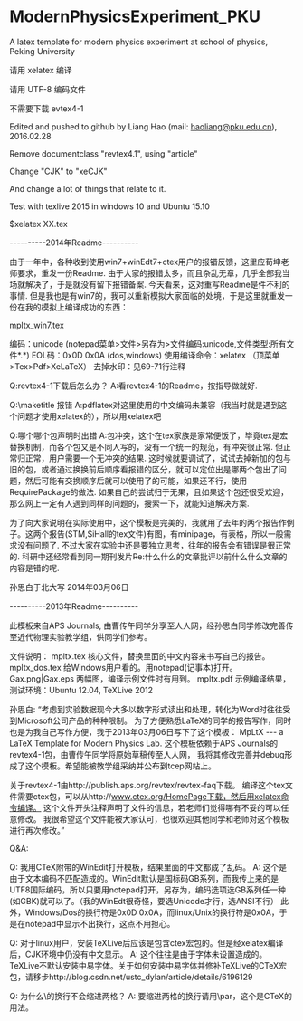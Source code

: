 # ModernPhysicsExperiment_PKU

A latex template for modern physics experiment at school of physics, Peking University

请用 xelatex 编译

请用 UTF-8 编码文件

不需要下载 evtex4-1

Edited and pushed to github by Liang Hao (mail: haoliang@pku.edu.cn), 2016.02.28

Remove documentclass "revtex4.1", using "article"

Change "CJK" to "xeCJK"

And change a lot of things that relate to it.

Test with texlive 2015 in windows 10 and Ubuntu 15.10

$xelatex XX.tex






----------2014年Readme----------

由于一年中，各种收到使用win7+winEdt7+ctex用户的报错反馈，这里应荀坤老师要求，重发一份Readme.
由于大家的报错太多，而且杂乱无章，几乎全部我当场就解决了，于是就没有留下报错备案. 今天看来，这对重写Readme是件不利的事情.
但是我也是有win7的，我可以重新模拟大家面临的处境，于是这里就重发一份在我的模拟上编译成功的东西：

mpltx_win7.tex

编码：unicode (notepad菜单>文件>另存为>文件编码:unicode,文件类型:所有文件*.*)
EOL码：0x0D 0x0A (dos,windows)
使用编译命令：xelatex （顶菜单>Tex>Pdf>XeLaTeX）
去掉水印：见69-71行注释

Q:revtex4-1下载后怎么办？
A:看revtex4-1的Readme，按指导做就好.

Q:\maketitle 报错
A:pdflatex对这里使用的中文编码未兼容（我当时就是遇到这个问题才使用xelatex的），所以用xelatex吧

Q:哪个哪个包声明时出错
A:包冲突，这个在tex家族是家常便饭了，毕竟tex是宏替换机制，而各个包又是不同人写的，没有一个统一的规范，有冲突很正常.
但正常归正常，用户需要一个无冲突的结果. 这时候就要调试了，试试去掉新加的包与旧的包，或者通过换换前后顺序看报错的区分，就可以定位出是哪两个包出了问题，然后可能有交换顺序后就可以使用了的可能，如果还不行，使用RequirePackage的做法.
如果自己的尝试归于无果，且如果这个包还很受欢迎，那么网上一定有人遇到同样的问题的，搜索一下，就能知道解决方案.

为了向大家说明在实际使用中，这个模板是完美的，我就用了去年的两个报告作例子。这两个报告(STM,SiHall的tex文件)有图，有minipage，有表格，所以一般需求没有问题了.
不过大家在实验中还是要独立思考，往年的报告会有错误是很正常的. 科研中还经常看到同一期刊发片Re:什么什么的文章批评以前什么什么文章的内容是错的呢.

孙思白于北大写
2014年03月06日

----------2013年Readme----------

此模板来自APS Journals, 由曹传午同学分享至人人网，经孙思白同学修改完善传至近代物理实验教学组，供同学们参考。

文件说明：
  mpltx.tex 核心文件，替换里面的中文内容来书写自己的报告。
  mpltx_dos.tex 给Windows用户看的。用notepad(记事本)打开。
  Gax.png|Gax.eps 两幅图，编译示例文件时有用到。
  mpltx.pdf 示例编译结果，测试环境：Ubuntu 12.04, TeXLive 2012

孙思白:
“考虑到实验数据现今大多以数字形式读出和处理，转化为Word时往往受到Microsoft公司产品的种种限制。
  为了方便熟悉LaTeX的同学的报告写作，同时也是为我自己写作方便，我于2013年03月06日写下了这个模板：
  MpLtX --- a LaTeX Template for Modern Physics Lab. 
  这个模板依赖于APS Journals的revtex4-1包，由曹传午同学将原始草稿传至人人网，
  我将其修改完善并debug形成了这个模板。希望能被教学组采纳并公布到tcep网站上。

  关于revtex4-1由http://publish.aps.org/revtex/revtex-faq下载。
  编译这个tex文件需要ctex包，可以从http://www.ctex.org/HomePage下载，然后用xelatex命令编译。
  这个文件开头注释声明了文件的信息，若老师们觉得哪有不妥的可以任意修改。
  我很希望这个文件能被大家认可，也很欢迎其他同学和老师对这个模板进行再次修改。”

Q&A:

Q: 我用CTeX附带的WinEdit打开模板，结果里面的中文都成了乱码。
A: 这个是由于文本编码不匹配造成的。WinEdit默认是国标码GB系列，而我传上来的是UTF8国际编码，所以只要用notepad打开，另存为，编码选项选GB系列任一种(如GBK)就可以了。（我的WinEdt很奇怪，要选Unicode才行，选ANSI不行）
   此外，Windows/Dos的换行符是0x0D 0x0A，而linux/Unix的换行符是0x0A，于是在notepad中显示不出换行，这点不用担心。

Q: 对于linux用户，安装TeXLive后应该是包含ctex宏包的。但是经xelatex编译后，CJK环境中仍没有中文显示。
A: 这个往往是由于字体未设置造成的。TeXLive不默认安装中易字体。关于如何安装中易字体并修补TeXLive的CTeX宏包，请移步http://blog.csdn.net/ustc_dylan/article/details/6196129

Q: 为什么\\的换行不会缩进两格？
A: 要缩进两格的换行请用\par，这个是CTeX的用法。
